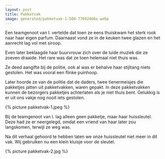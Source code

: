 ```yaml
---
layout: post
title: Pakketvak
image: generated/pakketvak-1-500-77092460a.webp
---
```


Een teamgenoot van I. vertelde dat toen ze eens thuiskwam het sterk rook naar haar eigen parfum. Daarnaast vond ze in de keuken twee glazen en het aanrecht lag vol met siroop.

Even later beklaagde haar buurvrouw zich over de luide muziek die ze zoeven draaide. Het rare was dat ze toen helemaal niet thuis was.

Ze deed aangifte bij de politie, ook al was er behalve haar stijltang niets gestolen. Het was vooral een flinke puinhoop.

Later hoorde ze van de politie dat de daders, twee tienermeisjes die pakketjes jatten uit pakketvakken, waren gepakt. In deze pakketvakken kunnen de bezorgers pakketjes achterlaten als je niet thuis bent. Gelukkig is er uit ons vakje nog nooit iets gestolen.

{% picture pakketvak-1.jpeg %}

Bij de teamgenoot van I. lag alleen geen pakketje, maar haar huissleutel. Deze had ze er neergelegd, omdat een vriend van haar later zou langskomen, terwijl ze weg was.

Na dit verhaal gehoord te hebben laten we onze huissleutel niet meer in dit vak. Wij gebruiken nu een klein kluisje voor de sleutel.

{% picture pakketvak-2.jpg %}

